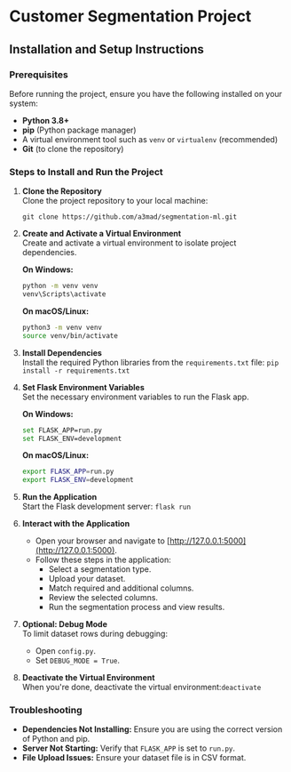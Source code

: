 
# Customer Segmentation Project

## Installation and Setup Instructions

### Prerequisites
Before running the project, ensure you have the following installed on your system:
- **Python 3.8+**
- **pip** (Python package manager)
- A virtual environment tool such as `venv` or `virtualenv` (recommended)
- **Git** (to clone the repository)

### Steps to Install and Run the Project

1. **Clone the Repository**  
   Clone the project repository to your local machine:

   `git clone https://github.com/a3mad/segmentation-ml.git`


2. **Create and Activate a Virtual Environment**  
   Create and activate a virtual environment to isolate project dependencies.

   **On Windows:**
   ```bash
   python -m venv venv
   venv\Scripts\activate
   ```
   **On macOS/Linux:**
   ```bash
   python3 -m venv venv
   source venv/bin/activate
   ```

3. **Install Dependencies**  
   Install the required Python libraries from the `requirements.txt` file:
   `pip install -r requirements.txt`


4. **Set Flask Environment Variables**  
   Set the necessary environment variables to run the Flask app.

   **On Windows:**
   ```bash
   set FLASK_APP=run.py
   set FLASK_ENV=development
   ```
   **On macOS/Linux:**
   ```bash
   export FLASK_APP=run.py
   export FLASK_ENV=development
   ```

5. **Run the Application**  
   Start the Flask development server:
   `flask run`


6. **Interact with the Application**  
   - Open your browser and navigate to [http://127.0.0.1:5000](http://127.0.0.1:5000).  
   - Follow these steps in the application:
     - Select a segmentation type.
     - Upload your dataset.
     - Match required and additional columns.
     - Review the selected columns.
     - Run the segmentation process and view results.

7. **Optional: Debug Mode**  
   To limit dataset rows during debugging:
   - Open `config.py`.
   - Set `DEBUG_MODE = True`.

8. **Deactivate the Virtual Environment**  
   When you're done, deactivate the virtual environment:`deactivate`

### Troubleshooting
- **Dependencies Not Installing:** Ensure you are using the correct version of Python and pip.
- **Server Not Starting:** Verify that `FLASK_APP` is set to `run.py`.
- **File Upload Issues:** Ensure your dataset file is in CSV format.